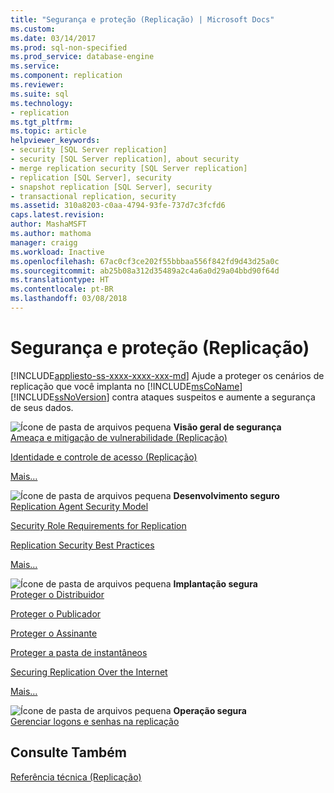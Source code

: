 ```yaml
---
title: "Segurança e proteção (Replicação) | Microsoft Docs"
ms.custom: 
ms.date: 03/14/2017
ms.prod: sql-non-specified
ms.prod_service: database-engine
ms.service: 
ms.component: replication
ms.reviewer: 
ms.suite: sql
ms.technology:
- replication
ms.tgt_pltfrm: 
ms.topic: article
helpviewer_keywords:
- security [SQL Server replication]
- security [SQL Server replication], about security
- merge replication security [SQL Server replication]
- replication [SQL Server], security
- snapshot replication [SQL Server], security
- transactional replication, security
ms.assetid: 310a8203-c0aa-4794-93fe-737d7c3fcfd6
caps.latest.revision: 
author: MashaMSFT
ms.author: mathoma
manager: craigg
ms.workload: Inactive
ms.openlocfilehash: 67ac0cf3ce202f55bbbaa556f842fd9d43d25a0c
ms.sourcegitcommit: ab25b08a312d35489a2c4a6a0d29a04bbd90f64d
ms.translationtype: HT
ms.contentlocale: pt-BR
ms.lasthandoff: 03/08/2018
---
```

# <a name="security-and-protection-replication"></a>Segurança e proteção (Replicação)
[!INCLUDE[appliesto-ss-xxxx-xxxx-xxx-md](../../../includes/appliesto-ss-xxxx-xxxx-xxx-md.md)]
  Ajude a proteger os cenários de replicação que você implanta no [!INCLUDE[msCoName](../../../includes/msconame-md.md)] [!INCLUDE[ssNoVersion](../../../includes/ssnoversion-md.md)] contra ataques suspeitos e aumente a segurança de seus dados.  
  
 ![Ícone de pasta de arquivos pequena](../../../analysis-services/media/filefolder-small.png "Ícone de pasta de arquivos pequena") **Visão geral de segurança**  
 [Ameaça e mitigação de vulnerabilidade &#40;Replicação&#41;](../../../relational-databases/replication/security/threat-and-vulnerability-mitigation-replication.md)  
  
 [Identidade e controle de acesso &#40;Replicação&#41;](../../../relational-databases/replication/security/identity-and-access-control-replication.md)  
  
 [Mais…](../../../relational-databases/replication/security/security-overview-replication.md)  
  
 ![Ícone de pasta de arquivos pequena](../../../analysis-services/media/filefolder-small.png "Ícone de pasta de arquivos pequena") **Desenvolvimento seguro**  
 [Replication Agent Security Model](../../../relational-databases/replication/security/replication-agent-security-model.md)  
  
 [Security Role Requirements for Replication](../../../relational-databases/replication/security/security-role-requirements-for-replication.md)  
  
 [Replication Security Best Practices](../../../relational-databases/replication/security/replication-security-best-practices.md)  
  
 [Mais…](../../../relational-databases/replication/security/secure-development-replication.md)  
  
 ![Ícone de pasta de arquivos pequena](../../../analysis-services/media/filefolder-small.png "Ícone de pasta de arquivos pequena") **Implantação segura**  
 [Proteger o Distribuidor](../../../relational-databases/replication/security/secure-the-distributor.md)  
  
 [Proteger o Publicador](../../../relational-databases/replication/security/secure-the-publisher.md)  
  
 [Proteger o Assinante](../../../relational-databases/replication/security/secure-the-subscriber.md)  
  
 [Proteger a pasta de instantâneos](../../../relational-databases/replication/security/secure-the-snapshot-folder.md)  
  
 [Securing Replication Over the Internet](../../../relational-databases/replication/security/securing-replication-over-the-internet.md)  
  
 [Mais…](../../../relational-databases/replication/security/secure-deployment-replication.md)  
  
 ![Ícone de pasta de arquivos pequena](../../../analysis-services/media/filefolder-small.png "Ícone de pasta de arquivos pequena") **Operação segura**  
 [Gerenciar logons e senhas na replicação](../../../relational-databases/replication/security/manage-logins-and-passwords-in-replication.md)  
  
## <a name="see-also"></a>Consulte Também  
 [Referência técnica &#40;Replicação&#41;](../../../relational-databases/replication/technical-reference-replication.md)  
  
  
